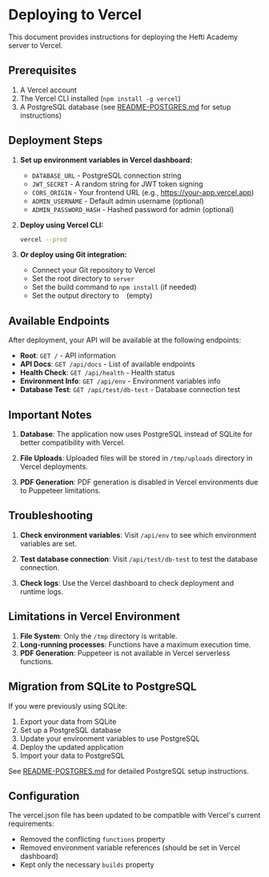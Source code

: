 # Deploying to Vercel

This document provides instructions for deploying the Hefti Academy server to Vercel.

## Prerequisites

1. A Vercel account
2. The Vercel CLI installed (`npm install -g vercel`)
3. A PostgreSQL database (see [README-POSTGRES.md](README-POSTGRES.md) for setup instructions)

## Deployment Steps

1. **Set up environment variables in Vercel dashboard:**
   - `DATABASE_URL` - PostgreSQL connection string
   - `JWT_SECRET` - A random string for JWT token signing
   - `CORS_ORIGIN` - Your frontend URL (e.g., https://your-app.vercel.app)
   - `ADMIN_USERNAME` - Default admin username (optional)
   - `ADMIN_PASSWORD_HASH` - Hashed password for admin (optional)

2. **Deploy using Vercel CLI:**
   ```bash
   vercel --prod
   ```

3. **Or deploy using Git integration:**
   - Connect your Git repository to Vercel
   - Set the root directory to `server`
   - Set the build command to `npm install` (if needed)
   - Set the output directory to ` ` (empty)

## Available Endpoints

After deployment, your API will be available at the following endpoints:

- **Root**: `GET /` - API information
- **API Docs**: `GET /api/docs` - List of available endpoints
- **Health Check**: `GET /api/health` - Health status
- **Environment Info**: `GET /api/env` - Environment variables info
- **Database Test**: `GET /api/test/db-test` - Database connection test

## Important Notes

1. **Database**: The application now uses PostgreSQL instead of SQLite for better compatibility with Vercel.

2. **File Uploads**: Uploaded files will be stored in `/tmp/uploads` directory in Vercel deployments.

3. **PDF Generation**: PDF generation is disabled in Vercel environments due to Puppeteer limitations.

## Troubleshooting

1. **Check environment variables**: Visit `/api/env` to see which environment variables are set.

2. **Test database connection**: Visit `/api/test/db-test` to test the database connection.

3. **Check logs**: Use the Vercel dashboard to check deployment and runtime logs.

## Limitations in Vercel Environment

1. **File System**: Only the `/tmp` directory is writable.
2. **Long-running processes**: Functions have a maximum execution time.
3. **PDF Generation**: Puppeteer is not available in Vercel serverless functions.

## Migration from SQLite to PostgreSQL

If you were previously using SQLite:

1. Export your data from SQLite
2. Set up a PostgreSQL database
3. Update your environment variables to use PostgreSQL
4. Deploy the updated application
5. Import your data to PostgreSQL

See [README-POSTGRES.md](README-POSTGRES.md) for detailed PostgreSQL setup instructions.

## Configuration

The vercel.json file has been updated to be compatible with Vercel's current requirements:
- Removed the conflicting `functions` property
- Removed environment variable references (should be set in Vercel dashboard)
- Kept only the necessary `builds` property